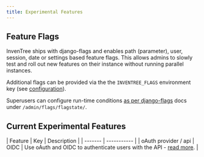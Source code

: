 ```yaml
---
title: Experimental Features
---
```


## Feature Flags

InvenTree ships with django-flags and enables path (parameter), user, session, date or settings based feature flags. This allows admins to slowly test and roll out new features on their instance without running parallel instances.

Additional flags can be provided via the the `INVENTREE_FLAGS` environment key (see [configuration](../start/config.md#environment-variables)).

Superusers can configure run-time conditions [as per django-flags](https://cfpb.github.io/django-flags/conditions/) docs under `/admin/flags/flagstate/`.

## Current Experimental Features

| Feature | Key | Description |
| ------- | ----------- |
| oAuth provider / api | OIDC | Use oAuth and OIDC to authenticate users with the API - [read more](../api/index.md#oauth2--oidc). |
